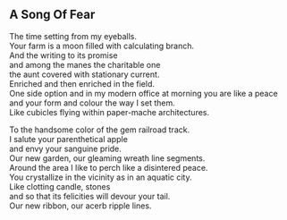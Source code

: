 A Song Of Fear
--------------
The time setting from my eyeballs.  
Your farm is a moon filled with calculating branch.  
And the writing to its promise  
and among the manes the charitable one  
the aunt covered with stationary current.  
Enriched and then enriched in the field.  
One side option and in my modern office at morning you are like a peace  
and your form and colour the way I set them.  
Like cubicles flying within paper-mache architectures.  
  
To the handsome color of the gem railroad track.  
I salute your parenthetical apple  
and envy your sanguine pride.  
Our new garden, our gleaming wreath line segments.  
Around the area I like to perch like a disintered peace.  
You crystallize in the vicinity as in an aquatic city.  
Like clotting candle, stones  
and so that its felicities will devour your tail.  
Our new ribbon, our acerb ripple lines.  
